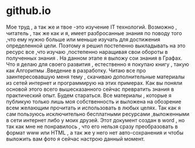 # github.io
Мое труд , а так же и твое -это изучение IT технологий. Возможно , читатель , так же как и я,
имеет разбросанные знания по поводу того ,что ему нужно больше или меньше изучать для достижения определенной цели. Поэтому я решил постепенно выкладывать на это ресурс все ,что изучаю ,постепенно наращивая свои обороты в полученных знания . На данном этапе я выложу сои знания в Графах. Что я делаю для своего развития , естественно я покупаю книгу , такую как Алгоритмы .Введение в разработку. Читаю все про заинтересовавшую меня тему , скачиваю дополнительные материалы из сетей интернет и программирую на этих примерах.
Как вы поняли основой этого всего вышесказанного сейчас превратить знания в практический опыт. Будем стараться.
Все материалы , которые я публикую только лишь моя собственность и выложена на обозрение всем желающим прочитать и использовать в любых целях. Так как я сам пользуюсь исключительно бесплатными ресурсами ,выложенными в сети интернет либо у моих друзей.
Этот документ создан в word , но так как мне не понравилось , что его нельзя сразу преобразовать в формат www или HTML , а так же у него нет авто-сохранения и чтобы выложить вам фото я сейчас настрою данный момент.
